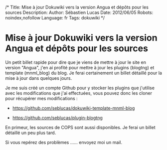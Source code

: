 /*
Title: Mise à jour Dokuwiki vers la version Angua et dépôts pour les sources
Description: 
Author: Sébastien Lucas
Date: 2012/06/05
Robots: noindex,nofollow
Language: fr
Tags: dokuwiki
*/
# Mise à jour Dokuwiki vers la version Angua et dépôts pour les sources

Un petit billet rapide pour dire que je viens de mettre à jour le site en version "Angua", j'en ai profité pour mettre à jour les plugins (blogtng) et template (mnml_blog) du blog. Je ferai certainement un billet détaillé pour la mise à jour dans quelques jours.

Je me suis créé un compte Github pour y stocker les plugins que j'utilise avec les modifications que j'ai effectuées, vous pouvez donc les cloner pour récupérer mes modifications : 

*	https://github.com/seblucas/dokuwiki-template-mnml-blog

*	https://github.com/seblucas/plugin-blogtng

En primeur, les sources de COPS sont aussi disponibles. Je ferai un billet détaillé un peu plus tard.

Si vous repérez des problèmes ...... envoyez moi un mail.
